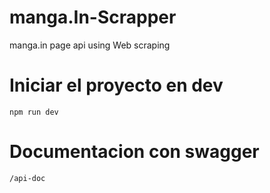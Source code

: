 # manga.In-Scrapper
manga.in page api using Web scraping

# Iniciar el proyecto en dev
``` npm run dev ```

# Documentacion con swagger 
``` /api-doc ```
